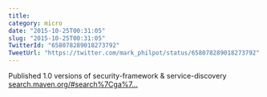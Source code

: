 ```yaml
---
title: 
category: micro
date: "2015-10-25T00:31:05"
slug: "2015-10-25T00:31:05"
TwitterId: "658078289018273792"
TweetUrl: "https://twitter.com/mark_philpot/status/658078289018273792"
---
```


Published 1.0 versions of security-framework &amp; service-discovery
[search.maven.org/#search%7Cga%7…](http://search.maven.org/#search%7Cga%7C1%7Ccom.daedafusion)
